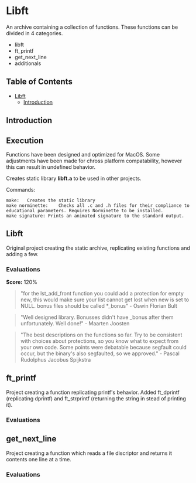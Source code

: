 # Libft
An archive containing a collection of functions. These functions can be divided in 4 categories.
- libft
- ft_printf
- get_next_line
- additionals

## Table of Contents
- [Libft](#Libft)
	- [Introduction](#introduction)

## Introduction

## Execution
Functions have been designed and optimized for MacOS.
Some adjustments have been made for chross platform compatability, however this can result in undefined behavior.

Creates static library **libft.a** to be used in other projects.

Commands:
```
make:	Creates the static library
make norminette:	Checks all .c and .h files for their compliance to educational parameters. Requires Norminette to be installed.
make signature:	Prints an animated signature to the standard output.
```

## Libft
Original project creating the static archive, replicating existing functions and adding a few.

### Evaluations
**Score:** 120%

> "for the lst_add_front function you could add a protection for empty new, this would make sure your list cannot get lost when new is set to NULL. bonus files should be called *_bonus"
> 		- Oswin Florian Bult

> "Well designed library. Bonusses didn't have _bonus after them unfortunately. Well done!"
> 		- Maarten Joosten

> "The best descriptions on the functions so far. Try to be consistent with choices about protections, so you know what to expect from your own code. Some points were debatable because segfault could occur, but the binary's also segfaulted, so we approved."
> 		- Pascal Rudolphus Jacobus Spijkstra

## ft_printf
Project creating a function replicating printf's behavior. Added ft_dprintf (replicating dprintf) and ft_strprintf (returning the string in stead of printing it).

### Evaluations


## get_next_line
Project creating a function which reads a file discriptor and returns it contents one line at a time.

### Evaluations
